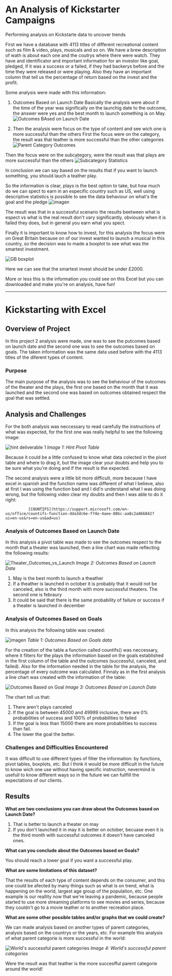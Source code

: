 # An Analysis of Kickstarter Campaigns
Performing analysis on Kickstarte data to uncover trends

First we have a database with 4113 titles of different recreational content such as film & video, plays, musicals and so on. We have a brew description of wath is about each one and the coutrys where there were watch. They have and identificator and important information for an investor like goal, pledged, if it was a success or a failed, if they had backerys before and the time they were released or were playing. Also they have an important column that tell us the percentage of return based on the invest and the profit.

Some analysis were made with this information:
1. Outcomes Based on Launch Date
  Basically the analysis were about if the time of the year was significally on the launchig date to the outcome, the answer were yes and the best month to launch      something is on May.
    ![Outcomes BAsed on Launch Date](https://user-images.githubusercontent.com/21062253/135364373-4f843dc4-52ba-496e-837d-94f4c8ad8745.png)
    
2. Then the analysis were focus on the type of content and see wich one is more successful than the others
  First the focus were on the category, the result was that teather is more successful than the other categories
  ![Parent Category Outcomes](https://user-images.githubusercontent.com/21062253/135364916-fa262cb5-4d7f-4adb-93d8-d819fe42ca9f.png)
  
  Then the focus were on the subcategory, were the result was that plays are more successful than the others
  ![Subcategory Statistics](https://user-images.githubusercontent.com/21062253/135365090-0f55fe2b-2a59-4686-b6b4-db6a87aa9bba.png)
  
In conclusion we can say based on the results that if you want to launch something, you should lauch a teather play.

So the information is clear, plays is the best option to take, but how much do we can spect to earn in an especific country such as US, well using descriptive statistics is possible to see the data behaviour on what's the goal and the pledge
![imagen](https://user-images.githubusercontent.com/21062253/135365571-5d0a82a0-2aa3-4fb9-8ce1-90c6c1aca9a3.png)

The result was that in a successful scenario the results beetween what is espect vs what is the real result don't vary significantly, obviously when it is failed they does, but in general you earn what you spect.

Finally it is important to know how to invest, for this analysis the focus were on Great Britain because on of our invest wanted to launch a musical in this country, so the decision was to made a boxplot to see what was the smartest investment.

![GB boxplot](https://user-images.githubusercontent.com/21062253/135366176-7b5f7352-c6e3-4e48-995e-18b7701dd079.png)

Here we can see that the smartest invest should be under £2000.

More or less this is the information you could see on this Excel but you can downloaded and make you're on analysis, have fun!

----------------------------------------------------------------------------------------------------------------------------------------------------------------------
# Kickstarting with Excel

## Overview of Project
In this project 2 analysis were made, one was to see the putcomes based on launch date and the second one was to see the outcomes based on goals. The taken information was the same data used before with the 4113 titles of the diferent types of content.

### Purpose
The main purpose of the analysis was to see the behaviour of the outcomes of the theater and the plays, the first one based on the month that it was launched and the second one was based on outcomes obtained respect the goal that was settled.

## Analysis and Challenges
For the both analysis was neccessary to read carefully the instructions of what was expected, for the first one was really helpful to see the following image:

![hint deliverable 1](https://user-images.githubusercontent.com/21062253/135382020-2191f555-bf61-478b-9eb9-1b8578699296.png)
                                                   _Image 1: Hint Pivot Table_
                                                  
Because it could be a little confused to know what data colected in the pivot table and where to drag it, but the image clear your doubts and help you to be sure what you're doing and if the result is the expected.

The second analysis were a little bit more difficult, more because I have excel in spanish and the function name was different of what I believe, also at first I was using the function bad and I did'n understand what I was doing wrong, but the following video clear my doubts and then I was able to do it right:
           
              [COUNTIFS](https://support.microsoft.com/en-us/office/countifs-function-dda3dc6e-f74e-4aee-88bc-aa8c2a866842?ui=en-us&rs=en-us&ad=us)
                                                  
### Analysis of Outcomes Based on Launch Date
In this analysis a pivot table was made to see the outcomes respect to the month that a theater was launched, then a line chart was made reflecting the following results:

![Theater_Outcomes_vs_Launch](https://user-images.githubusercontent.com/21062253/135376218-48c78add-cad4-4fbf-a100-809a1c935e7f.png)
                                                    _Image 2: Outcomes Based on Launch Date_

1. May is the best month to launch a theather
2. If a theather is launched in october it is probably that it would not be canceled, also is the third month with more successful theaters. The second one is febraury
3. It could be said that there is the same probability of failure or success if a theater is launched in december

### Analysis of Outcomes Based on Goals
In this analysis the following table was created:

![imagen](https://user-images.githubusercontent.com/21062253/135377253-ef00954c-4a86-4736-baa0-de041fab8843.png)
                                                  _Table 1: Outcomes Based on Goals data_

For the creation of the table a function called countifs() was neccessary, where it filters for the plays the information based on the goals established in the first column of the table and the outcomes (successful, canceled, and failed). Also for the information needed in the table for the analysis, the percentage of every outcome was calculated. Finnaly as in the first analysis a line chart was created with the information of the table:

![Outcomes Based on Goal](https://user-images.githubusercontent.com/21062253/135377741-1e6e44d2-cd1e-4758-8852-600da2099d4d.png)
                                                _Image 3: Outcomes Based on Launch Date_
                                                
 The chart tell us that:
 1. There aren't plays canceled
 2. If the goal is between 45000 and 49999 inclusive, there are 0% probabilities of success and 100% of probabilities to failed
 3. If the goal is less than 15000 there are more probabilities to success than fail.
 4. The lower the goal the better.

### Challenges and Difficulties Encountered

It was difficult to use different types of filter the information: by functions, pivot tables, boxplots, etc. But I think it would be more difficult in the future to know wich one use without having specific instruction, nevermind is usefull to know different ways so in the future we can fullfill the expectations of our clients.

## Results

 **What are two conclusions you can draw about the Outcomes based on Launch Date?**
 
  1. That is better to launch a theater on may 
  2. If you don't launched it in may it is better on october, becuase even it is the third month with successful outcomes it doesn't have canceled ones.

**What can you conclude about the Outcomes based on Goals?**

  You should reach a lower goal if you want a successful play.

**What are some limitations of this dataset?**

  That the results of each type of content depends on the consumer, and this one could be afected by many things such as what is on trend, what is happening on the     world, largest age group of the population, etc. One example is our reallity now that we're leaving a pandemic, because people started to use more streaming           platforms to see movies and series, because they couldn't go to a movie teather or to another recreation place.

**What are some other possible tables and/or graphs that we could create?**

  We can made analysis based on another types of parent categories, analysis based on the countrys or the years, etc. For example this analysis of what parent           categorie is more successful in the world:

![World's successful parent categories](https://user-images.githubusercontent.com/21062253/135380263-a650e465-6f45-40e3-ac01-29393cfb17fc.png)
                                                            _Image 4: World's successful parent categories_

Were the result was that teather is the more succesfful parent categorie around the world!

